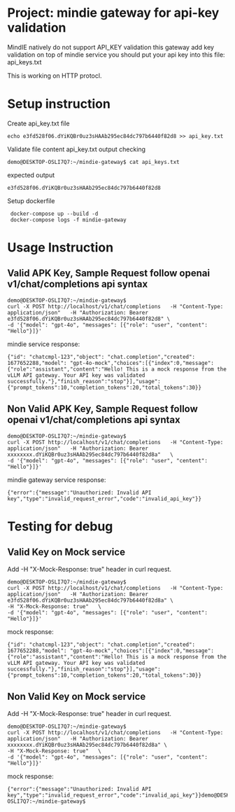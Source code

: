 # Project: mindie gateway for api-key validation

MindIE natively do not support API_KEY validation
this gateway add key validation on top of mindie service
you should put your api key into this file: api_keys.txt 

This is working on HTTP protocl.

# Setup instruction
Create api_key.txt file
```
echo e3fd528f06.dYiKQBr0uz3sHAAb295ec84dc797b6440f82d8 >> api_key.txt
```

Validate file content
api_key.txt output checking
```
demo@DESKTOP-OSLI7Q7:~/mindie-gateway$ cat api_keys.txt
```

expected output
```
e3fd528f06.dYiKQBr0uz3sHAAb295ec84dc797b6440f82d8
```

Setup dockerfile
```
 docker-compose up --build -d
 docker-compose logs -f mindie-gateway
```


# Usage Instruction

## Valid APK Key, Sample Request follow openai v1/chat/completions api syntax
```
demo@DESKTOP-OSLI7Q7:~/mindie-gateway$ 
curl -X POST http://localhost/v1/chat/completions   -H "Content-Type: application/json"   -H "Authorization: Bearer e3fd528f06.dYiKQBr0uz3sHAAb295ec84dc797b6440f82d8" \
-d '{"model": "gpt-4o", "messages": [{"role": "user", "content": "Hello"}]}'
```

mindie service response:
```
{"id": "chatcmpl-123","object": "chat.completion","created": 1677652288,"model": "gpt-4o-mock","choices":[{"index":0,"message":{"role":"assistant","content":"Hello! This is a mock response from the vLLM API gateway. Your API key was validated successfully."},"finish_reason":"stop"}],"usage":{"prompt_tokens":10,"completion_tokens":20,"total_tokens":30}}
```

## Non Valid APK Key, Sample Request follow openai v1/chat/completions api syntax
```
demo@DESKTOP-OSLI7Q7:~/mindie-gateway$ 
curl -X POST http://localhost/v1/chat/completions   -H "Content-Type: application/json"   -H "Authorization: Bearer xxxxxxxx.dYiKQBr0uz3sHAAb295ec84dc797b6440f82d8a"   \
-d '{"model": "gpt-4o", "messages": [{"role": "user", "centent": "Hello"}]}'
```
mindie gateway service response:
```
{"error":{"message":"Unauthorized: Invalid API key","type":"invalid_request_error","code":"invalid_api_key"}}
```


# Testing for debug

## Valid Key on Mock service

Add -H "X-Mock-Response: true"  header in curl request. 

```
demo@DESKTOP-OSLI7Q7:~/mindie-gateway$ 
curl -X POST http://localhost/v1/chat/completions   -H "Content-Type: application/json"   -H "Authorization: Bearer e3fd528f06.dYiKQBr0uz3sHAAb295ec84dc797b6440f82d8a" \
-H "X-Mock-Response: true"   \
-d '{"model": "gpt-4o", "messages": [{"role": "user", "content": "Hello"}]}'
```

mock response:
```
{"id": "chatcmpl-123","object": "chat.completion","created": 1677652288,"model": "gpt-4o-mock","choices":[{"index":0,"message":{"role":"assistant","content":"Hello! This is a mock response from the vLLM API gateway. Your API key was validated successfully."},"finish_reason":"stop"}],"usage":{"prompt_tokens":10,"completion_tokens":20,"total_tokens":30}}
```


## Non Valid Key on Mock service

Add -H "X-Mock-Response: true"  header in curl request. 

```
demo@DESKTOP-OSLI7Q7:~/mindie-gateway$ 
curl -X POST http://localhost/v1/chat/completions   -H "Content-Type: application/json"   -H "Authorization: Bearer xxxxxxxx.dYiKQBr0uz3sHAAb295ec84dc797b6440f82d8a" \
-H "X-Mock-Response: true"   \
-d '{"model": "gpt-4o", "messages": [{"role": "user", "content": "Hello"}]}'
```

mock response:
```
{"error":{"message":"Unauthorized: Invalid API key","type":"invalid_request_error","code":"invalid_api_key"}}demo@DESKTOP-OSLI7Q7:~/mindie-gateway$
```